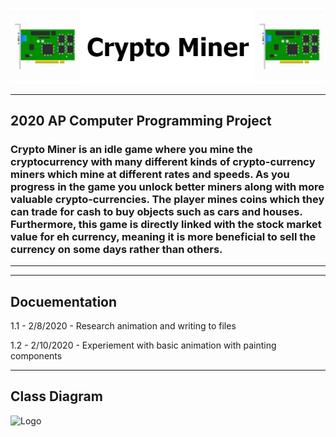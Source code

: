 ![Logo](CONTENTS/CryptoMinerLogo.draw.png)
___

## 2020 AP Computer Programming Project
### Crypto Miner is an idle game where you mine the cryptocurrency with many different kinds of crypto-currency miners which mine at different rates and speeds. As you progress in the game you unlock better miners along with more valuable crypto-currencies. The player mines coins which they can trade for cash to buy objects such as cars and houses. Furthermore, this game is directly linked with the stock market value for eh currency, meaning it is more beneficial to sell the currency on some days rather than others.  

___
___

## Docuementation
1.1 - 2/8/2020 - Research animation and writing to files

1.2 - 2/10/2020 - Experiement with basic animation with painting components

___

## Class Diagram
![Logo](https://github.com/ethanbowles03/2020CP2Project/blob/main/CONTENTS/CardBattleClassDiagram.png?raw=true)



